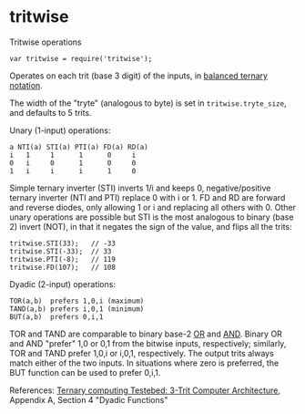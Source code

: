# tritwise

Tritwise operations

    var tritwise = require('tritwise');

Operates on each trit (base 3 digit) of the inputs,
in [balanced ternary notation](https://github.com/thirdcoder/balanced-ternary).

The width of the "tryte" (analogous to byte) is set in `tritwise.tryte_size`,
and defaults to 5 trits.

Unary (1-input) operations:

    a NTI(a) STI(a) PTI(a) FD(a) RD(a)
    i   1     1      1      0     i
    0   i     0      1      0     0
    1   i     i      i      1     0

Simple ternary inverter (STI) inverts 1/i and keeps 0,
negative/positive ternary inverter (NTI and PTI) replace 0 with i or 1.
FD and RD are forward and reverse diodes, only allowing 1 or i and
replacing all others with 0. Other unary operations are possible
but STI is the most analogous to binary (base 2) invert (NOT), in that it
negates the sign of the value, and flips all the trits:

    tritwise.STI(33);   // -33
    tritwise.STI(-33);  // 33
    tritwise.PTI(-8);   // 119
    tritwise.FD(107);   // 108

Dyadic (2-input) operations:

    TOR(a,b)  prefers 1,0,i (maximum)
    TAND(a,b) prefers i,0,1 (minimum)
    BUT(a,b)  prefers 0,i,1

TOR and TAND are comparable to binary base-2
[OR](https://en.wikipedia.org/wiki/Bitwise_operation#OR) and
[AND](https://en.wikipedia.org/wiki/Bitwise_operation#AND).
Binary OR and AND "prefer" 1,0 or 0,1 from the bitwise inputs,
respectively; similarly, TOR and TAND prefer 1,0,i or i,0,1, respectively.
The output trits always match either of the two inputs. In situations where
zero is preferred, the BUT function can be used to prefer 0,i,1.

References:
[Ternary computing Testebed: 3-Trit Computer Architecture](http://www.scribd.com/doc/78370674/Ternary-Computing-Testbed-3-Trit-Computer-Architecture), Appendix A, Section 4 "Dyadic Functions"
